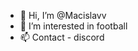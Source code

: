 - 👋 Hi, I’m @Macislavv
- 👀 I’m interested in football
- 📫 Contact - discord

<!---
Macislavv/Macislavv is a ✨ special ✨ repository because its `README.md` (this file) appears on your GitHub profile.
You can click the Preview link to take a look at your changes.
--->
